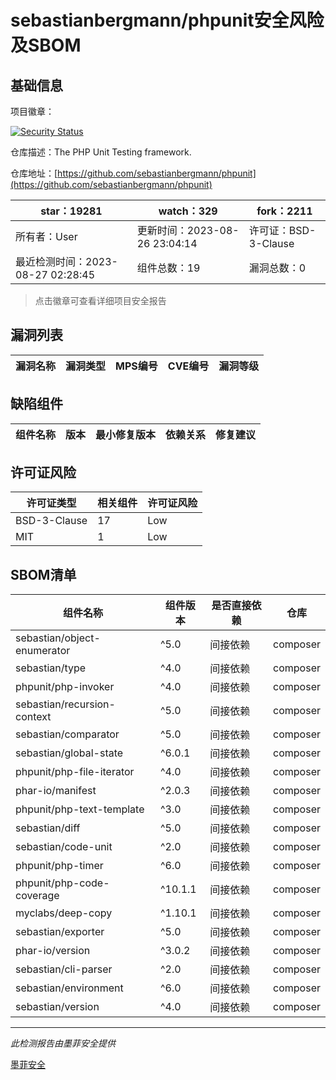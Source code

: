 # sebastianbergmann/phpunit安全风险及SBOM

## 基础信息

项目徽章：

[![Security Status](https://www.murphysec.com/platform3/v31/badge/1695503352476364800.svg)](https://www.murphysec.com/console/report/1692603591126044672/1695503352476364800)

仓库描述：The PHP Unit Testing framework.

仓库地址：[https://github.com/sebastianbergmann/phpunit](https://github.com/sebastianbergmann/phpunit)

| star：19281 | watch：329 | fork：2211 |
| ----------- | -------------- | ------------ |
| 所有者：User | 更新时间：2023-08-26 23:04:14 | 许可证：BSD-3-Clause |
| 最近检测时间：2023-08-27 02:28:45 | 组件总数：19 | 漏洞总数：0 |

> 点击徽章可查看详细项目安全报告



## 漏洞列表

| 漏洞名称 | 漏洞类型 | MPS编号 | CVE编号 | 漏洞等级 |
| ------- | ------ | ------- | ------ | ----- |





## 缺陷组件

| 组件名称 | 版本 | 最小修复版本 | 依赖关系 | 修复建议 |
| -------- | ---- | ------------ | -------- | -------- |





## 许可证风险

| 许可证类型 | 相关组件 | 许可证风险 |
| ---------- | -------- | ---------- |
|BSD-3-Clause|17|Low|
|MIT|1|Low|




## SBOM清单

| 组件名称 | 组件版本 | 是否直接依赖 | 仓库 |
| -------- | -------- | ------------ | ---- |
|sebastian/object-enumerator|^5.0|间接依赖|composer|
|sebastian/type|^4.0|间接依赖|composer|
|phpunit/php-invoker|^4.0|间接依赖|composer|
|sebastian/recursion-context|^5.0|间接依赖|composer|
|sebastian/comparator|^5.0|间接依赖|composer|
|sebastian/global-state|^6.0.1|间接依赖|composer|
|phpunit/php-file-iterator|^4.0|间接依赖|composer|
|phar-io/manifest|^2.0.3|间接依赖|composer|
|phpunit/php-text-template|^3.0|间接依赖|composer|
|sebastian/diff|^5.0|间接依赖|composer|
|sebastian/code-unit|^2.0|间接依赖|composer|
|phpunit/php-timer|^6.0|间接依赖|composer|
|phpunit/php-code-coverage|^10.1.1|间接依赖|composer|
|myclabs/deep-copy|^1.10.1|间接依赖|composer|
|sebastian/exporter|^5.0|间接依赖|composer|
|phar-io/version|^3.0.2|间接依赖|composer|
|sebastian/cli-parser|^2.0|间接依赖|composer|
|sebastian/environment|^6.0|间接依赖|composer|
|sebastian/version|^4.0|间接依赖|composer|


------

*此检测报告由墨菲安全提供*

[墨菲安全](www.murphysec.com)